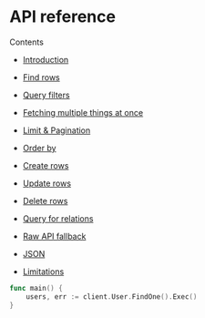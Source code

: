 # API reference

Contents

- [Introduction](01-introduction.md)

- [Find rows](02-find.md)
- [Query filters](03-filters.md)
- [Fetching multiple things at once](04-fetch.md)
- [Limit & Pagination](05-pagination.md)
- [Order by](06-order-by.md)

- [Create rows](07-create.md)
- [Update rows](08-update.md)
- [Delete rows](09-delete.md)

- [Query for relations](10-relations.md)

- [Raw API fallback](11-raw.md)
- [JSON](12-json.md)
- [Limitations](15-limitations.md)

```go
func main() {
    users, err := client.User.FindOne().Exec()
}
```
